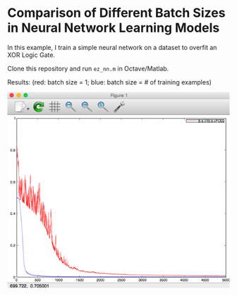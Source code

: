 # Comparison of Different Batch Sizes in Neural Network Learning Models

In this example, I train a simple neural network on a dataset to overfit an XOR Logic Gate.

Clone this repository and run `ez_nn.m` in Octave/Matlab.

Results:
(red: batch size = 1; blue: batch size = # of training examples)

![cost curve graph](cost_curve.png)
